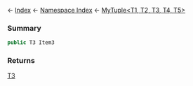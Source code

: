 ← [Index](Api-Index) ← [Namespace Index](Namespace-Index) ← [MyTuple&lt;T1, T2, T3, T4, T5&gt;](VRage.MyTuple`5)

### Summary

```csharp
public T3 Item3
```

### Returns

[T3]()

